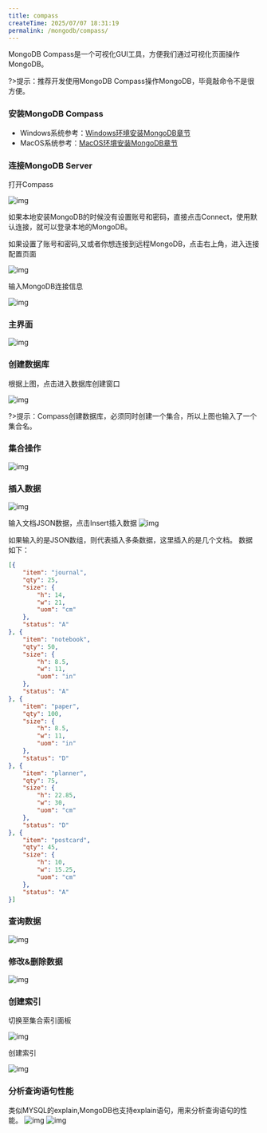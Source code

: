 ```yaml
---
title: compass
createTime: 2025/07/07 18:31:19
permalink: /mongodb/compass/
---
```

MongoDB Compass是一个可视化GUI工具，方便我们通过可视化页面操作MongoDB。

?>提示：推荐开发使用MongoDB Compass操作MongoDB，毕竟敲命令不是很方便。

### 安装MongoDB Compass
- Windows系统参考：<a href='https://www.tizi365.com/topic/87.html'>Windows环境安装MongoDB章节</a>
- MacOS系统参考：<a href='https://www.tizi365.com/topic/88.html'>MacOS环境安装MongoDB章节</a>

### 连接MongoDB Server
打开Compass

![img](./img/1.png ':size=80%')

如果本地安装MongoDB的时候没有设置账号和密码，直接点击Connect，使用默认连接，就可以登录本地的MongoDB。

如果设置了账号和密码,又或者你想连接到远程MongoDB，点击右上角，进入连接配置页面

![img](./img/2.png ':size=80%')

输入MongoDB连接信息

![img](./img/3.png ':size=80%')

### 主界面
![img](./img/4.png ':size=80%')

### 创建数据库
根据上图，点击进入数据库创建窗口

![img](./img/5.png ':size=80%')

?>提示：Compass创建数据库，必须同时创建一个集合，所以上图也输入了一个集合名。

### 集合操作
![img](./img/6.png ':size=80%')

### 插入数据
![img](./img/7.png ':size=80%')

输入文档JSON数据，点击Insert插入数据
![img](./img/8.png ':size=80%')

如果输入的是JSON数组，则代表插入多条数据，这里插入的是几个文档。
数据如下：
```json
[{
    "item": "journal",
    "qty": 25,
    "size": {
        "h": 14,
        "w": 21,
        "uom": "cm"
    },
    "status": "A"
}, {
    "item": "notebook",
    "qty": 50,
    "size": {
        "h": 8.5,
        "w": 11,
        "uom": "in"
    },
    "status": "A"
}, {
    "item": "paper",
    "qty": 100,
    "size": {
        "h": 8.5,
        "w": 11,
        "uom": "in"
    },
    "status": "D"
}, {
    "item": "planner",
    "qty": 75,
    "size": {
        "h": 22.85,
        "w": 30,
        "uom": "cm"
    },
    "status": "D"
}, {
    "item": "postcard",
    "qty": 45,
    "size": {
        "h": 10,
        "w": 15.25,
        "uom": "cm"
    },
    "status": "A"
}]
```

### 查询数据
![img](./img/9.png ':size=80%')

### 修改&删除数据
![img](./img/10.png ':size=80%')

### 创建索引
切换至集合索引面板

![img](./img/11.png ':size=80%')

创建索引

![img](./img/12.png ':size=80%')

### 分析查询语句性能

类似MYSQL的explain,MongoDB也支持explain语句，用来分析查询语句的性能。
![img](./img/13.png ':size=80%')
![img](./img/14.png ':size=80%')